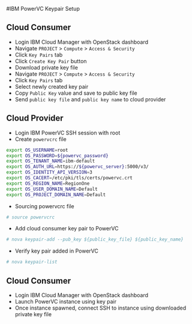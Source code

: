 #IBM PowerVC Keypair Setup
## Cloud Consumer
* Login IBM Cloud Manager with OpenStack dashboard
* Navigate `PROJECT` > `Compute` > `Access & Security`
* Click `Key Pairs` tab
* Click `Create Key Pair` button
* Download private key file
* Navigate `PROJECT` > `Compute` > `Access & Security`
* Click `Key Pairs` tab
* Select newly created key pair
* Copy `Public Key` value and save to public key file
* Send `public key file` and `public key name` to cloud provider

## Cloud Provider
* Login IBM PowerVC SSH session with root
* Create `powervcrc` file
```bash
export OS_USERNAME=root
export OS_PASSWORD=${powervc_password}
export OS_TENANT_NAME=ibm-default
export OS_AUTH_URL=https://${powervc_server}:5000/v3/
export OS_IDENTITY_API_VERSION=3
export OS_CACERT=/etc/pki/tls/certs/powervc.crt
export OS_REGION_NAME=RegionOne
export OS_USER_DOMAIN_NAME=Default
export OS_PROJECT_DOMAIN_NAME=Default
```
* Sourcing powervcrc file
```bash
# source powervcrc
 ```
* Add cloud consumer key pair to PowerVC
```bash
# nova keypair-add --pub_key ${public_key_file} ${public_key_name}
 ```
* Verify key pair added in PowerVC
```bash
# nova keypair-list
 ```
## Cloud Consumer
* Login IBM Cloud Manager with OpenStack dashboard
* Launch PowerVC instance using key pair
* Once instance spawned, connect SSH to instance using downloaded private key file
